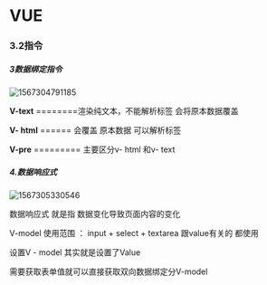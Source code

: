 # VUE

### 3.2指令

##### 3数据绑定指令

![1567304791185](C:\Users\Administrator\AppData\Roaming\Typora\typora-user-images\1567304791185.png)

**V-text**   ========渲染纯文本，不能解析标签  会将原本数据覆盖 

**V- html**    ====== 会覆盖 原本数据  可以解析标签

**V-pre**  ========= 主要区分v- html 和v- text



##### 4.数据响应式

![1567305330546](C:\Users\Administrator\AppData\Roaming\Typora\typora-user-images\1567305330546.png)

数据响应式 就是指 数据变化导致页面内容的变化



V-model 使用范围 ： input + select + textarea   跟value有关的 都使用

设置V - model 其实就是设置了Value

需要获取表单值就可以直接获取双向数据绑定分V-model